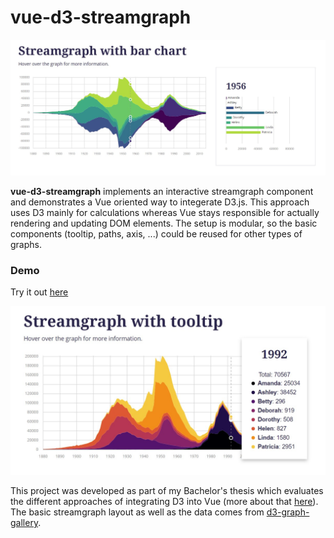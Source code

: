 # vue-d3-streamgraph

![Streamgraph with bar chart](src/assets/screenshots/streamgraph-barchart.jpg)

**vue-d3-streamgraph** implements an interactive streamgraph component and demonstrates a 
Vue oriented way to integerate D3.js. This approach uses D3 mainly for 
calculations whereas Vue stays responsible for actually rendering and updating DOM elements.
The setup is modular, so the basic components (tooltip, paths, axis, ...) could be reused for
other types of graphs.
 

### Demo
Try it out [here](https://www.martinascharrer.at/#/portfolio/streamgraph/demo)

![Streamgraph with bar chart](src/assets/screenshots/streamgraph-tooltip.jpg)

This project was developed as part of my Bachelor's thesis which evaluates the different 
approaches of integrating D3 into Vue (more about that [here](http://www.martinascharrer.at/#/portfolio/streamgraph)).
The basic streamgraph layout as well as the data comes from [d3-graph-gallery](https://www.d3-graph-gallery.com/graph/streamgraph_basic.html).